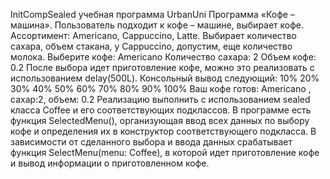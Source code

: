   InitCompSealed учебная программа UrbanUni
Программа «Кофе – машина». Пользователь подходит к кофе – машине, выбирает кофе.
Ассортимент: Americano, Cappuccino, Latte. Выбирает количество сахара, объем стакана,
у Cappuccino, допустим, еще количество молока.
Выберите кофе:
Americano
Количество сахара:
2
Объем кофе:
0.2
После выбора идет приготовление кофе, можно это реализовать с использованием delay(500L).
Консольный вывод следующий:
10% 20% 30% 40% 50% 60% 70% 80% 90% 100%
Ваш кофе готов: Americano , сахар:2, объем: 0.2
Реализацию выполнить с использованием sealed класса Coffee и его соответствующих подклассов.
В программе есть функция SelectedMenu(), организующая ввод всех данных по выбору кофе и определения их в конструктор соответствующего подкласса. В зависимости от сделанного выбора и ввода данных срабатывает функция SelectMenu(menu: Coffee),
в которой идет приготовление кофе и вывод информации о приготовленном кофе.